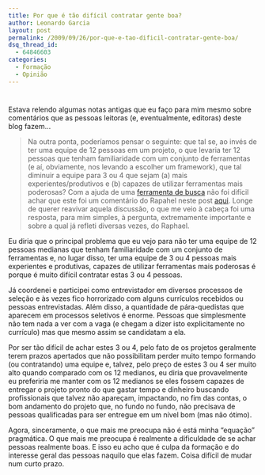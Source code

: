 ```yaml
---
title: Por que é tão difícil contratar gente boa?
author: Leonardo Garcia
layout: post
permalink: /2009/09/26/por-que-e-tao-dificil-contratar-gente-boa/
dsq_thread_id:
  - 64846603
categories:
  - Formação
  - Opinião
---
```

# 

Estava relendo algumas notas antigas que eu faço para mim mesmo sobre comentários que as pessoas leitoras (e, eventualmente, editoras) deste blog fazem… 
> Na outra ponta, poderíamos pensar o seguinte: que tal se, ao invés de ter uma equipe de 12 pessoas em um projeto, o que levaria ter 12 pessoas que tenham familiaridade com um conjunto de ferramentas (e aí, obviamente, nos levando a escolher um framework), que tal diminuir a equipe para 3 ou 4 que sejam (a) mais experientes/produtivos e (b) capazes de utilizar ferramentas mais poderosas? Com a ajuda de uma [ferramenta de busca][1] não foi difícil achar que este foi um comentário do Rapahel neste post [aqui][2]. Longe de querer reavivar aquela discussão, o que me veio à cabeça foi uma resposta, para mim simples, à pergunta, extremamente importante e sobre a qual já refleti diversas vezes, do Raphael.

 [1]: http://log4dev.com/2009/09/19/ferramentas-de-busca/
 [2]: http://log4dev.com/2008/03/11/proposta-de-discussao-sobre-frameworks

Eu diria que o principal problema que eu vejo para não ter uma equipe de 12 pessoas medianas que tenham familiaridade com um conjunto de ferramentas e, no lugar disso, ter uma equipe de 3 ou 4 pessoas mais experientes e produtivas, capazes de utilizar ferramentas mais poderosas é porque é muito difícil contratar estas 3 ou 4 pessoas.

Já coordenei e participei como entrevistador em diversos processos de seleção e às vezes fico horrorizado com alguns currículos recebidos ou pessoas entrevistadas. Além disso, a quantidade de pára-quedistas que aparecem em processos seletivos é enorme. Pessoas que simplesmente não tem nada a ver com a vaga (e chegam a dizer isto explicitamente no currículo) mas que mesmo assim se candidatam a ela.

Por ser tão difícil de achar estes 3 ou 4, pelo fato de os projetos geralmente terem prazos apertados que não possibilitam perder muito tempo formando (ou contratando) uma equipe e, talvez, pelo preço de estes 3 ou 4 ser muito alto quando comparado com os 12 medianos, eu diria que provavelmente eu preferiria me manter com os 12 medianos se eles fossem capazes de entregar o projeto pronto do que gastar tempo e dinheiro buscando profissionais que talvez não apareçam, impactando, no fim das contas, o bom andamento do projeto que, no fundo no fundo, não precisava de pessoas qualificadas para ser entregue em um nível bom (mas não ótimo).

Agora, sinceramente, o que mais me preocupa não é está minha “equação” pragmática. O que mais me preocupa é realmente a dificuldade de se achar pessoas realmente boas. E isso eu acho que é culpa da formação e do interesse geral das pessoas naquilo que elas fazem. Coisa difícil de mudar num curto prazo.